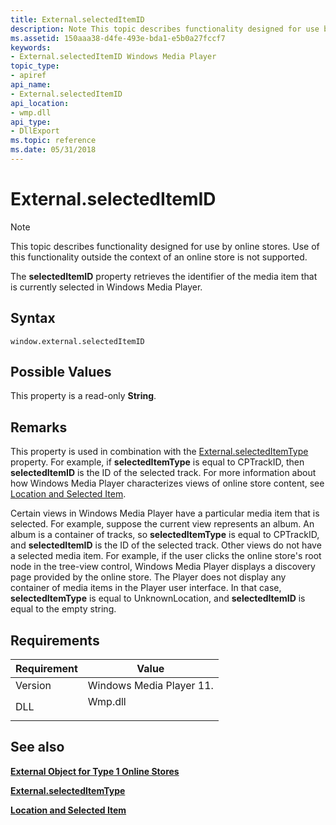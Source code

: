 ```yaml
---
title: External.selectedItemID
description: Note This topic describes functionality designed for use by online stores. | External.selectedItemID
ms.assetid: 150aaa38-d4fe-493e-bda1-e5b0a27fccf7
keywords:
- External.selectedItemID Windows Media Player
topic_type:
- apiref
api_name:
- External.selectedItemID
api_location:
- wmp.dll
api_type:
- DllExport
ms.topic: reference
ms.date: 05/31/2018
---
```


# External.selectedItemID

> [!Note]  
> This topic describes functionality designed for use by online stores. Use of this functionality outside the context of an online store is not supported.

 

The **selectedItemID** property retrieves the identifier of the media item that is currently selected in Windows Media Player.

## Syntax

``` syntax
window.external.selectedItemID
```

## Possible Values

This property is a read-only **String**.

## Remarks

This property is used in combination with the [External.selectedItemType](external-selecteditemtype.md) property. For example, if **selectedItemType** is equal to CPTrackID, then **selectedItemID** is the ID of the selected track. For more information about how Windows Media Player characterizes views of online store content, see [Location and Selected Item](location-and-selected-item.md).

Certain views in Windows Media Player have a particular media item that is selected. For example, suppose the current view represents an album. An album is a container of tracks, so **selectedItemType** is equal to CPTrackID, and **selectedItemID** is the ID of the selected track. Other views do not have a selected media item. For example, if the user clicks the online store's root node in the tree-view control, Windows Media Player displays a discovery page provided by the online store. The Player does not display any container of media items in the Player user interface. In that case, **selectedItemType** is equal to UnknownLocation, and **selectedItemID** is equal to the empty string.

## Requirements



| Requirement | Value |
|--------------------|------------------------------------------------------------------------------------|
| Version<br/> | Windows Media Player 11.<br/>                                                |
| DLL<br/>     | <dl> <dt>Wmp.dll</dt> </dl> |



## See also

<dl> <dt>

[**External Object for Type 1 Online Stores**](external-object-for-type-1-online-stores.md)
</dt> <dt>

[**External.selectedItemType**](external-selecteditemtype.md)
</dt> <dt>

[**Location and Selected Item**](location-and-selected-item.md)
</dt> </dl>

 

 





